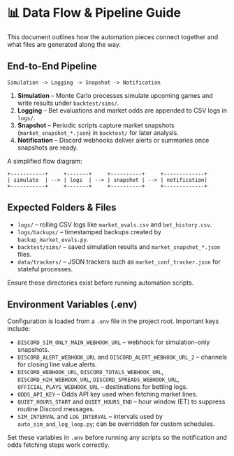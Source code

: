 # 📊 Data Flow & Pipeline Guide

This document outlines how the automation pieces connect together and what files are generated along the way.

## End-to-End Pipeline

```
Simulation -> Logging -> Snapshot -> Notification
```

1. **Simulation** – Monte Carlo processes simulate upcoming games and write results under `backtest/sims/`.
2. **Logging** – Bet evaluations and market odds are appended to CSV logs in `logs/`.
3. **Snapshot** – Periodic scripts capture market snapshots (`market_snapshot_*.json`) in `backtest/` for later analysis.
4. **Notification** – Discord webhooks deliver alerts or summaries once snapshots are ready.

A simplified flow diagram:

```
+-----------+     +-------+     +----------+     +-------------+
| simulate  | --> | logs  | --> | snapshot | --> | notification|
+-----------+     +-------+     +----------+     +-------------+
```

## Expected Folders & Files

- `logs/` – rolling CSV logs like `market_evals.csv` and `bet_history.csv`.
- `logs/backups/` – timestamped backups created by `backup_market_evals.py`.
- `backtest/sims/` – saved simulation results and `market_snapshot_*.json` files.
- `data/trackers/` – JSON trackers such as `market_conf_tracker.json` for stateful processes.

Ensure these directories exist before running automation scripts.

## Environment Variables (.env)

Configuration is loaded from a `.env` file in the project root. Important keys include:

- `DISCORD_SIM_ONLY_MAIN_WEBHOOK_URL` – webhook for simulation-only snapshots.
- `DISCORD_ALERT_WEBHOOK_URL` and `DISCORD_ALERT_WEBHOOK_URL_2` – channels for closing line value alerts.
- `DISCORD_WEBHOOK_URL`, `DISCORD_TOTALS_WEBHOOK_URL`, `DISCORD_H2H_WEBHOOK_URL`, `DISCORD_SPREADS_WEBHOOK_URL`, `OFFICIAL_PLAYS_WEBHOOK_URL` – destinations for betting logs.
- `ODDS_API_KEY` – Odds API key used when fetching market lines.
- `QUIET_HOURS_START` and `QUIET_HOURS_END` – hour window (ET) to suppress routine Discord messages.
- `SIM_INTERVAL` and `LOG_INTERVAL` – intervals used by `auto_sim_and_log_loop.py`; can be overridden for custom schedules.

Set these variables in `.env` before running any scripts so the notification and odds fetching steps work correctly.
